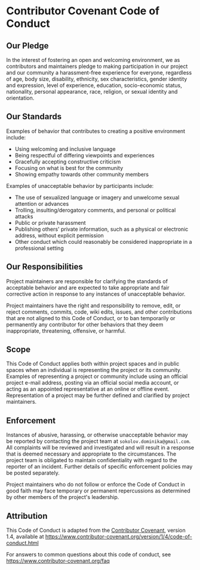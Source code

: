# Contributor Covenant Code of Conduct

## Our Pledge

In the interest of fostering an open and welcoming environment, we as contributors and maintainers pledge to making
participation in our project and our community a harassment-free experience for everyone, regardless of age, body size,
disability, ethnicity, sex characteristics, gender identity and expression, level of experience, education,
socio-economic status, nationality, personal appearance, race, religion, or sexual identity and orientation.

## Our Standards

Examples of behavior that contributes to creating a positive environment include:

* Using welcoming and inclusive language
* Being respectful of differing viewpoints and experiences
* Gracefully accepting constructive criticism
* Focusing on what is best for the community
* Showing empathy towards other community members

Examples of unacceptable behavior by participants include:

* The use of sexualized language or imagery and unwelcome sexual attention or advances
* Trolling, insulting/derogatory comments, and personal or political attacks
* Public or private harassment
* Publishing others' private information, such as a physical or electronic address, without explicit permission
* Other conduct which could reasonably be considered inappropriate in a professional setting

## Our Responsibilities

Project maintainers are responsible for clarifying the standards of acceptable behavior and are expected to take
appropriate and fair corrective action in response to any instances of unacceptable behavior.

Project maintainers have the right and responsibility to remove, edit, or reject comments, commits, code, wiki edits,
issues, and other contributions that are not aligned to this Code of Conduct, or to ban temporarily or permanently any
contributor for other behaviors that they deem inappropriate, threatening, offensive, or harmful.

## Scope

This Code of Conduct applies both within project spaces and in public spaces when an individual is representing the
project or its community. Examples of representing a project or community include using an official project e-mail
address, posting via an official social media account, or acting as an appointed representative at an online or offline
event. Representation of a project may be further defined and clarified by project maintainers.

## Enforcement

Instances of abusive, harassing, or otherwise unacceptable behavior may be reported by contacting the project team
at `sokolov.dominika@gmail.com`. All complaints will be reviewed and investigated and will result in a response that is
deemed necessary and appropriate to the circumstances. The project team is obligated to maintain confidentiality with
regard to the reporter of an incident. Further details of specific enforcement policies may be posted separately.

Project maintainers who do not follow or enforce the Code of Conduct in good faith may face temporary or permanent
repercussions as determined by other members of the project's leadership.

## Attribution

This Code of Conduct is adapted from the [Contributor Covenant][homepage], version 1.4, available
at https://www.contributor-covenant.org/version/1/4/code-of-conduct.html

[homepage]: https://www.contributor-covenant.org

For answers to common questions about this code of conduct, see
https://www.contributor-covenant.org/faq
